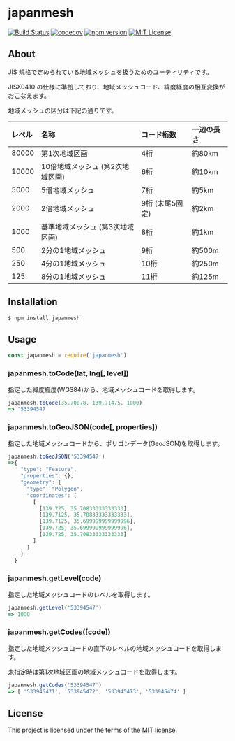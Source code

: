 # japanmesh

[![Build Status](https://travis-ci.org/qazsato/japanmesh.svg?branch=master)](https://travis-ci.org/qazsato/japanmesh)
[![codecov](https://codecov.io/gh/qazsato/japanmesh/branch/master/graph/badge.svg)](https://codecov.io/gh/qazsato/japanmesh)
[![npm version](https://badge.fury.io/js/japanmesh.svg)](https://badge.fury.io/js/japanmesh)
[![MIT License](http://img.shields.io/badge/license-MIT-blue.svg?style=flat)](LICENSE)

## About

JIS 規格で定められている地域メッシュを扱うためのユーティリティです。

JISX0410 の仕様に準拠しており、地域メッシュコード、緯度経度の相互変換がおこなえます。

地域メッシュの区分は下記の通りです。

レベル | 名称 | コード桁数 | 一辺の長さ
:-|:-|:-|:-
80000 | 第1次地域区画 | 4桁 | 約80km
10000 | 10倍地域メッシュ (第2次地域区画) | 6桁 | 約10km
5000 | 5倍地域メッシュ | 7桁 | 約5km
2000 | 2倍地域メッシュ | 9桁 (末尾5固定) | 約2km
1000 | 基準地域メッシュ (第3次地域区画) | 8桁 | 約1km
500 | 2分の1地域メッシュ | 9桁 | 約500m
250 | 4分の1地域メッシュ | 10桁 | 約250m
125 | 8分の1地域メッシュ | 11桁 | 約125m

## Installation

```
$ npm install japanmesh
```

## Usage

```javascript
const japanmesh = require('japanmesh')
```

### japanmesh.toCode(lat, lng[, level])

指定した緯度経度(WGS84)から、地域メッシュコードを取得します。

```javascript
japanmesh.toCode(35.70078, 139.71475, 1000)
=> '53394547'
```

### japanmesh.toGeoJSON(code[, properties])

指定した地域メッシュコードから、ポリゴンデータ(GeoJSON)を取得します。

```javascript
japanmesh.toGeoJSON('53394547')
=>{
    "type": "Feature",
    "properties": {},
    "geometry": {
      "type": "Polygon",
      "coordinates": [
        [
          [139.725, 35.70833333333333],
          [139.7125, 35.70833333333333],
          [139.7125, 35.699999999999996],
          [139.725, 35.699999999999996],
          [139.725, 35.70833333333333]
        ]
      ]
    }
  }
```

### japanmesh.getLevel(code)

指定した地域メッシュコードのレベルを取得します。

```javascript
japanmesh.getLevel('53394547')
=> 1000
```

### japanmesh.getCodes([code])

指定した地域メッシュコードの直下のレベルの地域メッシュコードを取得します。

未指定時は第1次地域区画の地域メッシュコードを取得します。

```javascript
japanmesh.getCodes('53394547')
=> [ '533945471', '533945472', '533945473', '533945474' ]
```

## License

This project is licensed under the terms of the [MIT license](https://github.com/qazsato/japanmesh/blob/master/LICENSE).